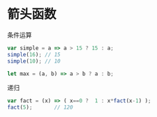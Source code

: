 # 箭头函数

条件运算
```javascript
var simple = a => a > 15 ? 15 : a;
simple(16); // 15
simple(10); // 10

let max = (a, b) => a > b ? a : b;
```

递归
```javascript
var fact = (x) => ( x==0 ?  1 : x*fact(x-1) );
fact(5);       // 120
```
